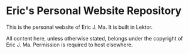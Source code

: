 # Eric's Personal Website Repository

This is the personal website of Eric J. Ma. It is built in Lektor.

All content here, unless otherwise stated, belongs under the copyright of Eric J. Ma. Permission is required to host elsewhere.
